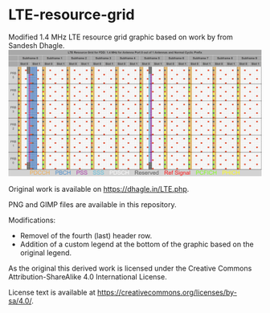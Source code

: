 # LTE-resource-grid
Modified 1.4 MHz LTE resource grid graphic based on work by from Sandesh Dhagle.
![Modified 1.4 MHz LTE resource grid graphic based on work by from Sandesh Dhagle.](LTE-Resource-Grid-1,4MHz.png)

Original work is available on https://dhagle.in/LTE.php.

PNG and GIMP files are available in this repository.

Modifications:
- Removel of the fourth (last) header row.
- Addition of a custom legend at the bottom of the graphic based on the original legend.

As the original this derived work is licensed under the Creative Commons Attribution-ShareAlike 4.0 International License. 

License text is available at https://creativecommons.org/licenses/by-sa/4.0/.
